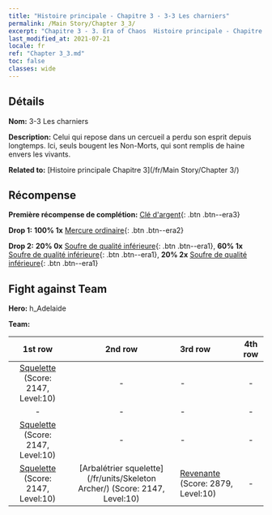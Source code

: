 ```yaml
---
title: "Histoire principale - Chapitre 3 - 3-3 Les charniers"
permalink: /Main Story/Chapter 3_3/
excerpt: "Chapitre 3 - 3. Era of Chaos  Histoire principale - Chapitre 3_3. 3-3 Les charniers"
last_modified_at: 2021-07-21
locale: fr
ref: "Chapter 3_3.md"
toc: false
classes: wide
---
```


## Détails

 **Nom:** 3-3 Les charniers

 **Description:** Celui qui repose dans un cercueil a perdu son esprit depuis longtemps. Ici, seuls bougent les Non-Morts, qui sont remplis de haine envers les vivants.

 **Related to:** [Histoire principale Chapitre 3](/fr/Main Story/Chapter 3/)

## Récompense

 **Première récompense de complétion:** [Clé d'argent](/ItemsFR/con_693/){: .btn .btn--era3}

 **Drop 1:** **100% 1x** [Mercure ordinaire](/ItemsFR/mat_8/){: .btn .btn--era2}

 **Drop 2:** **20% 0x** [Soufre de qualité inférieure](/ItemsFR/mat_3/){: .btn .btn--era1}, **60% 1x** [Soufre de qualité inférieure](/ItemsFR/mat_3/){: .btn .btn--era1}, **20% 2x** [Soufre de qualité inférieure](/ItemsFR/mat_3/){: .btn .btn--era1}


## Fight against Team
 **Hero:** h_Adelaide

 **Team:**


  | 1st row | 2nd row | 3rd row | 4th row |
  |:----:|:----:|:----|:----:|
  | [Squelette](/fr/units/Skeleton/) (Score: 2147, Level:10)  | - | - | - |
  | - | - | - | - |
  | [Squelette](/fr/units/Skeleton/) (Score: 2147, Level:10)  | - | - | - |
  | [Squelette](/fr/units/Skeleton/) (Score: 2147, Level:10)  | [Arbalétrier squelette](/fr/units/Skeleton Archer/) (Score: 2147, Level:10)  | [Revenante](/fr/units/Wight/) (Score: 2879, Level:10)  | - |


